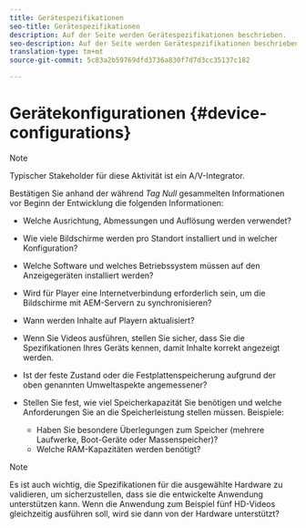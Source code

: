 ```yaml
---
title: Gerätespezifikationen
seo-title: Gerätespezifikationen
description: Auf der Seite werden Gerätespezifikationen beschrieben.
seo-description: Auf der Seite werden Gerätespezifikationen beschrieben.
translation-type: tm+mt
source-git-commit: 5c83a2b59769dfd3736a830f7d7d3cc35137c182

---
```



# Gerätekonfigurationen {#device-configurations}

>[!NOTE]
>
>Typischer Stakeholder für diese Aktivität ist ein A/V-Integrator.

Bestätigen Sie anhand der während *Tag Null* gesammelten Informationen vor Beginn der Entwicklung die folgenden Informationen:

* Welche Ausrichtung, Abmessungen und Auflösung werden verwendet?

* Wie viele Bildschirme werden pro Standort installiert und in welcher Konfiguration?

* Welche Software und welches Betriebssystem müssen auf den Anzeigegeräten installiert werden?

* Wird für Player eine Internetverbindung erforderlich sein, um die Bildschirme mit AEM-Servern zu synchronisieren?

* Wann werden Inhalte auf Playern aktualisiert?

* Wenn Sie Videos ausführen, stellen Sie sicher, dass Sie die Spezifikationen Ihres Geräts kennen, damit Inhalte korrekt angezeigt werden.

* Ist der feste Zustand oder die Festplattenspeicherung aufgrund der oben genannten Umweltaspekte angemessener?

* Stellen Sie fest, wie viel Speicherkapazität Sie benötigen und welche Anforderungen Sie an die Speicherleistung stellen müssen. Beispiele:
   * Haben Sie besondere Überlegungen zum Speicher (mehrere Laufwerke, Boot-Geräte oder Massenspeicher)?
   * Welche RAM-Kapazitäten werden benötigt?


>[!NOTE]
>
>Es ist auch wichtig, die Spezifikationen für die ausgewählte Hardware zu validieren, um sicherzustellen, dass sie die entwickelte Anwendung unterstützen kann. Wenn die Anwendung zum Beispiel fünf HD-Videos gleichzeitig ausführen soll, wird sie dann von der Hardware unterstützt?
